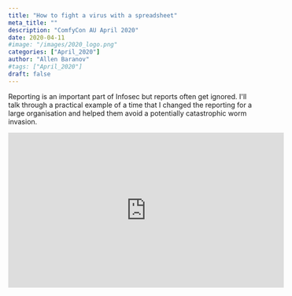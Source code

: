 ```yaml
---
title: "How to fight a virus with a spreadsheet"
meta_title: ""
description: "ComfyCon AU April 2020"
date: 2020-04-11
#image: "/images/2020_logo.png"
categories: ["April_2020"]
author: "Allen Baranov"
#tags: ["April_2020"]
draft: false
---
```

Reporting is an important part of Infosec but reports often get ignored. I'll talk through a practical example of a time that I changed the reporting for a large organisation and helped them avoid a potentially catastrophic worm invasion. 

<iframe width="560" height="315" src="https://www.youtube.com/embed/smv7jfbLeP4?si=ArAGJVxL3g2xtkdg" title="YouTube video player" frameborder="0" allow="accelerometer; autoplay; clipboard-write; encrypted-media; gyroscope; picture-in-picture; web-share" allowfullscreen></iframe>
